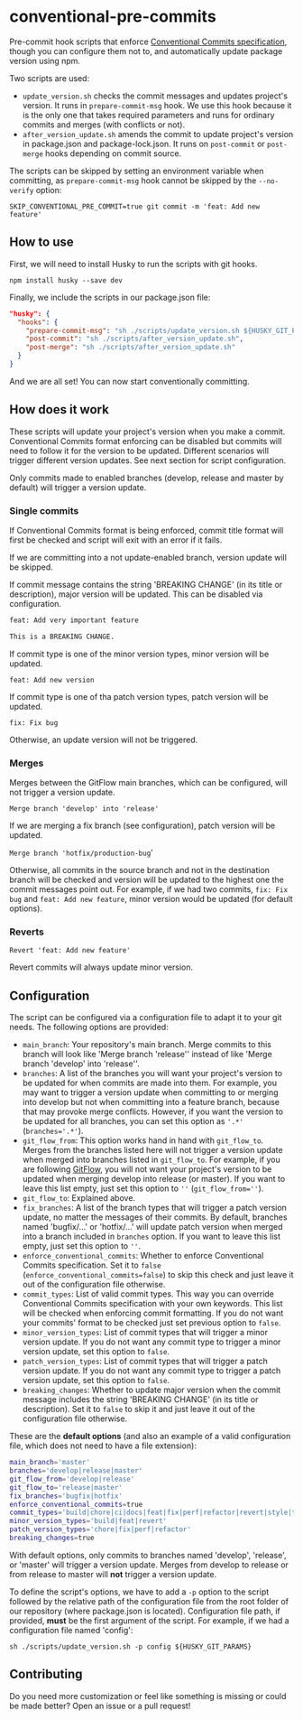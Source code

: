 # conventional-pre-commits

Pre-commit hook scripts that enforce [Conventional Commits specification](https://www.conventionalcommits.org/en/v1.0.0/), though you can configure them not to, and automatically update package version using npm.

Two scripts are used:

- `update_version.sh` checks the commit messages and updates project's version. It runs in `prepare-commit-msg` hook. We use this hook because it is the only one that takes required parameters and runs for ordinary commits and merges (with conflicts or not).
- `after_version_update.sh` amends the commit to update project's version in package.json and package-lock.json. It runs on `post-commit` or `post-merge` hooks depending on commit source.

The scripts can be skipped by setting an environment variable when committing, as `prepare-commit-msg` hook cannot be skipped by the `--no-verify` option:

`SKIP_CONVENTIONAL_PRE_COMMIT=true git commit -m 'feat: Add new feature'`

## How to use

First, we will need to install Husky to run the scripts with git hooks.

`npm install husky --save dev`

Finally, we include the scripts in our package.json file:

``` json
"husky": {
  "hooks": {
    "prepare-commit-msg": "sh ./scripts/update_version.sh ${HUSKY_GIT_PARAMS}",
    "post-commit": "sh ./scripts/after_version_update.sh",
    "post-merge": "sh ./scripts/after_version_update.sh"
  }
}
```

And we are all set! You can now start conventionally committing.

## How does it work

These scripts will update your project's version when you make a commit. Conventional Commits format enforcing can be disabled but commits will need to follow it for the version to be updated. Different scenarios will trigger different version updates. See next section for script configuration.

Only commits made to enabled branches (develop, release and master by default) will trigger a version update.

### Single commits

If Conventional Commits format is being enforced, commit title format will first be checked and script will exit with an error if it fails.

If we are committing into a not update-enabled branch, version update will be skipped.

If commit message contains the string 'BREAKING CHANGE' (in its title or description), major version will be updated. This can be disabled via configuration.

``` txt
feat: Add very important feature

This is a BREAKING CHANGE.
```

If commit type is one of the minor version types, minor version will be updated.

`feat: Add new version`

If commit type is one of tha patch version types, patch version will be updated.

`fix: Fix bug`

Otherwise, an update version will not be triggered.

### Merges

Merges between the GitFlow main branches, which can be configured, will not trigger a version update.

`Merge branch 'develop' into 'release'`

If we are merging a fix branch (see configuration), patch version will be updated.

`Merge branch 'hotfix/production-bug`'

Otherwise, all commits in the source branch and not in the destination branch will be checked and version will be updated to the highest one the commit messages point out. For example, if we had two commits, `fix: Fix bug` and `feat: Add new feature`, minor version would be updated (for default options).

### Reverts

`Revert 'feat: Add new feature'`

Revert commits will always update minor version.

## Configuration

The script can be configured via a configuration file to adapt it to your git needs. The following options are provided:

- `main_branch`: Your repository's main branch. Merge commits to this branch will look like 'Merge branch 'release'' instead of like 'Merge branch 'develop' into 'release''.
- `branches`: A list of the branches you will want your project's version to be updated for when commits are made into them. For example, you may want to trigger a version update when committing to or merging into develop but not when committing into a feature branch, because that may provoke merge conflicts. However, if you want the version to be updated for all branches, you can set this option as `'.*'` (`branches='.*'`).
- `git_flow_from`: This option works hand in hand with `git_flow_to`. Merges from the branches listed here will not trigger a version update when merged into branches listed in `git_flow_to`. For example, if you are following [GitFlow](https://www.atlassian.com/git/tutorials/comparing-workflows/gitflow-workflow), you will not want your project's version to be updated when merging develop into release (or master). If you want to leave this list empty, just set this option to `''` (`git_flow_from=''`).
- `git_flow_to`: Explained above.
- `fix_branches`: A list of the branch types that will trigger a patch version update, no matter the messages of their commits. By default, branches named 'bugfix/...' or 'hotfix/...' will update patch version when merged into a branch included in `branches` option. If you want to leave this list empty, just set this option to `''`.
- `enforce_conventional_commits`: Whether to enforce Conventional Commits specification. Set it to `false` (`enforce_conventional_commits=false`) to skip this check and just leave it out of the configuration file otherwise.
- `commit_types`: List of valid commit types. This way you can override Conventional Commits specification with your own keywords. This list will be checked when enforcing commit formatting. If you do not want your commits' format to be checked just set previous option to `false`.
- `minor_version_types`: List of commit types that will trigger a minor version update. If you do not want any commit type to trigger a minor version update, set this option to `false`.
- `patch_version_types`: List of commit types that will trigger a patch version update. If you do not want any commit type to trigger a patch version update, set this option to `false`.
- `breaking_changes`: Whether to update major version when the commit message includes the string 'BREAKING CHANGE' (in its title or description). Set it to `false` to skip it and just leave it out of the configuration file otherwise.

These are the **default options** (and also an example of a valid configuration file, which does not need to have a file extension):

``` bash
main_branch='master'
branches='develop|release|master'
git_flow_from='develop|release'
git_flow_to='release|master'
fix_branches='bugfix|hotfix'
enforce_conventional_commits=true
commit_types='build|chore|ci|docs|feat|fix|perf|refactor|revert|style|test'
minor_version_types='build|feat|revert'
patch_version_types='chore|fix|perf|refactor'
breaking_changes=true
```

With default options, only commits to branches named 'develop', 'release', or 'master' will trigger a version update. Merges from develop to release or from release to master will **not** trigger a version update.

To define the script's options, we have to add a `-p` option to the script followed by the relative path of the configuration file from the root folder of our repository (where package.json is located). Configuration file path, if provided, **must** be the first argument of the script. For example, if we had a configuration file named 'config':

`sh ./scripts/update_version.sh -p config ${HUSKY_GIT_PARAMS}`

## Contributing

Do you need more customization or feel like something is missing or could be made better? Open an issue or a pull request!
